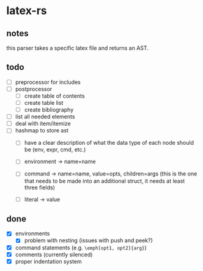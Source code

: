 # latex-rs

## notes

this parser takes a specific latex file and returns an AST.

## todo

- [ ] preprocessor for includes
- [ ] postprocessor
    - [ ] create table of contents
    - [ ] create table list
    - [ ] create bibliography
- [ ] list all needed elements
- [ ] deal with item/itemize
- [ ] hashmap to store ast
    - [ ] have a clear description of what the data type of each node should be (env, expr, cmd, etc.)
    - [ ] environment -> name=name
    - [ ] command -> name=name, value=opts, children=args (this is the one that needs to be made into an additional struct, it needs at least three fields)
    - [ ] literal -> value


## done

- [x] environments
    - [x] problem with nesting (issues with push and peek?)
- [x] command statements (e.g. `\emph[opt1, opt2]{arg}`)
- [x] comments (currently silenced)
- [x] proper indentation system